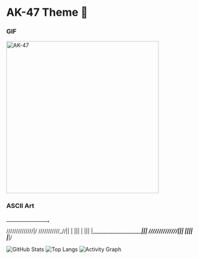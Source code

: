 # AK-47 Theme 🔫

### GIF  
<img src="https://media2.giphy.com/media/JJiaBpDh8bjIcxMt7O/giphy.webp?cid=ecf05e4712pioc597q4admsu46wecfypvfyrnbrfoo1bnjny&ep=v1_gifs_search&rid=giphy.webp&ct=g" width="400" alt="AK-47">

### ASCII Art  

___________________________,__________

//////////////|/ ///////////_//|| | ||| | ||| |_______________________|||
//////////////||| |||| |___|/

![GitHub Stats](https://github-readme-stats.vercel.app/api?username=Xtertm3&show_icons=true&theme=radical)
![Top Langs](https://github-readme-stats.vercel.app/api/top-langs/?username=Xtertm3&layout=compact&theme=radical)
![Activity Graph](https://github-readme-activity-graph.vercel.app/graph?username=Xtertm3&theme=react-dark)


